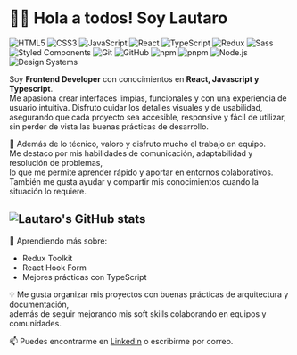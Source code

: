 # 👋🏼 Hola a todos! Soy Lautaro  
![HTML5](https://img.shields.io/badge/HTML5-E34F26?style=for-the-badge&logo=html5&logoColor=white)
![CSS3](https://img.shields.io/badge/CSS-1572B6?style=for-the-badge&logo=css&logoColor=white)
![JavaScript](https://img.shields.io/badge/JavaScript-F7DF1E?style=for-the-badge&logo=javascript&logoColor=black)
![React](https://img.shields.io/badge/React-5BC0EB?style=for-the-badge&logo=react&logoColor=1746C6)
![TypeScript](https://img.shields.io/badge/TypeScript-3178C6?style=for-the-badge&logo=typescript&logoColor=white)
![Redux](https://img.shields.io/badge/Redux-764ABC?style=for-the-badge&logo=redux&logoColor=white)
![Sass](https://img.shields.io/badge/Sass-CC6699?style=for-the-badge&logo=sass&logoColor=white)
![Styled Components](https://img.shields.io/badge/Styled--Components-CB218F?style=for-the-badge&logo=styledcomponents&logoColor=white)
![Git](https://img.shields.io/badge/Git-F05032?style=for-the-badge&logo=git&logoColor=white)
![GitHub](https://img.shields.io/badge/GitHub-181717?style=for-the-badge&logo=github&logoColor=white)
![npm](https://img.shields.io/badge/npm-CB3837?style=for-the-badge&logo=npm&logoColor=white)
![pnpm](https://img.shields.io/badge/pnpm-F69220?style=for-the-badge&logo=pnpm&logoColor=white)
![Node.js](https://img.shields.io/badge/Node.js-339933?style=for-the-badge&logo=node.js&logoColor=white)
![Design Systems](https://img.shields.io/badge/Design%20Systems-FF6F61?style=for-the-badge&logo=storybook&logoColor=white)

Soy **Frontend Developer** con conocimientos en **React, Javascript y Typescript**.  
Me apasiona crear interfaces limpias, funcionales y con una experiencia de usuario intuitiva. Disfruto cuidar los detalles visuales y de usabilidad, asegurando que cada proyecto sea accesible, responsive y fácil de utilizar, sin perder de vista las buenas prácticas de desarrollo.  

🌟 Además de lo técnico, valoro y disfruto mucho el trabajo en equipo.  
Me destaco por mis habilidades de comunicación, adaptabilidad y resolución de problemas,  
lo que me permite aprender rápido y aportar en entornos colaborativos.  
También me gusta ayudar y compartir mis conocimientos cuando la situación lo requiere.

## ![Lautaro's GitHub stats](https://github-readme-stats.vercel.app/api?username=Lautaro-Zarate&show_icons=true&theme=tokyonight)

🌱 Aprendiendo más sobre:  
- Redux Toolkit  
- React Hook Form  
- Mejores prácticas con TypeScript  

💡 Me gusta organizar mis proyectos con buenas prácticas de arquitectura y documentación,  
además de seguir mejorando mis soft skills colaborando en equipos y comunidades.  

📫 Puedes encontrarme en [LinkedIn](https://www.linkedin.com/) o escribirme por correo. 
